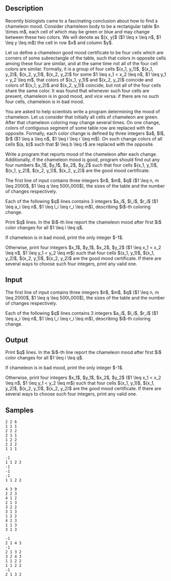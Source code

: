 ## Description

<div><p>Recently biologists came to a fascinating conclusion about how to find a chameleon mood. Consider chameleon body to be a rectangular table $n \times m$, each cell of which may be green or blue and may change between these two colors. We will denote as $(x, y)$ ($1 \leq x \leq n$, $1 \leq y \leq m$) the cell in row $x$ and column $y$.</p><p>Let us define a chameleon <span class="tex-font-style-it">good mood certificate</span> to be four cells which are corners of some subrectangle of the table, such that colors in opposite cells among these four are similar, and at the same time not all of the four cell colors are similar. Formally, it is a group of four cells $(x_1, y_1)$, $(x_1, y_2)$, $(x_2, y_1)$, $(x_2, y_2)$ for some $1 \leq x_1 &lt; x_2 \leq n$, $1 \leq y_1 &lt; y_2 \leq m$, that colors of $(x_1, y_1)$ and $(x_2, y_2)$ coincide and colors of $(x_1, y_2)$ and $(x_2, y_1)$ coincide, but not all of the four cells share the same color. It was found that whenever such four cells are present, chameleon is in good mood, and vice versa: if there are no such four cells, chameleon is in bad mood.</p><p>You are asked to help scientists write a program determining the mood of chameleon. Let us consider that initially all cells of chameleon are green. After that chameleon coloring may change several times. On one change, colors of contiguous segment of some table row are replaced with the opposite. Formally, each color change is defined by three integers $a$, $l$, $r$ ($1 \leq a \leq n$, $1 \leq l \leq r \leq m$). On such change colors of all cells $(a, b)$ such that $l \leq b \leq r$ are replaced with the opposite.</p><p>Write a program that reports mood of the chameleon after each change. Additionally, if the chameleon mood is good, program should find out any four numbers $x_1$, $y_1$, $x_2$, $y_2$ such that four cells $(x_1, y_1)$, $(x_1, y_2)$, $(x_2, y_1)$, $(x_2, y_2)$ are the good mood certificate.</p></div><div class="input-specification"><p>The first line of input contains three integers $n$, $m$, $q$ ($1 \leq n, m \leq 2000$, $1 \leq q \leq 500\,000$), the sizes of the table and the number of changes respectively. </p><p>Each of the following $q$ lines contains 3 integers $a_i$, $l_i$, $r_i$ ($1 \leq a_i \leq n$, $1 \leq l_i \leq r_i \leq m$), describing $i$-th coloring change.</p></div><div class="output-specification"><p>Print $q$ lines. In the $i$-th line report the chameleon mood after first $i$ color changes for all $1 \leq i \leq q$.</p><p>If chameleon is in bad mood, print the only integer $-1$.</p><p>Otherwise, print four integers $x_1$, $y_1$, $x_2$, $y_2$ ($1 \leq x_1 &lt; x_2 \leq n$, $1 \leq y_1 &lt; y_2 \leq m$) such that four cells $(x_1, y_1)$, $(x_1, y_2)$, $(x_2, y_1)$, $(x_2, y_2)$ are the good mood certificate. If there are several ways to choose such four integers, print any valid one.</p></div>

## Input

<p>The first line of input contains three integers $n$, $m$, $q$ ($1 \leq n, m \leq 2000$, $1 \leq q \leq 500\,000$), the sizes of the table and the number of changes respectively. </p><p>Each of the following $q$ lines contains 3 integers $a_i$, $l_i$, $r_i$ ($1 \leq a_i \leq n$, $1 \leq l_i \leq r_i \leq m$), describing $i$-th coloring change.</p>

## Output

<p>Print $q$ lines. In the $i$-th line report the chameleon mood after first $i$ color changes for all $1 \leq i \leq q$.</p><p>If chameleon is in bad mood, print the only integer $-1$.</p><p>Otherwise, print four integers $x_1$, $y_1$, $x_2$, $y_2$ ($1 \leq x_1 &lt; x_2 \leq n$, $1 \leq y_1 &lt; y_2 \leq m$) such that four cells $(x_1, y_1)$, $(x_1, y_2)$, $(x_2, y_1)$, $(x_2, y_2)$ are the good mood certificate. If there are several ways to choose such four integers, print any valid one.</p>

## Samples

```input1
2 2 6
1 1 1
2 2 2
2 1 1
1 2 2
2 2 2
1 1 1
```

```output1
-1
1 1 2 2
-1
-1
-1
1 1 2 2
```






```input2
4 3 9
2 2 3
4 1 2
2 1 3
3 2 2
3 1 3
1 2 2
4 2 3
1 1 3
3 1 3
```

```output2
-1
2 1 4 3
-1
2 1 3 2
3 2 4 3
1 1 2 2
1 1 2 2
-1
2 1 3 2
```



